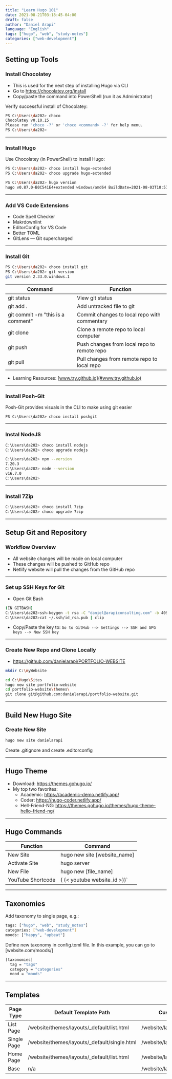 ```yaml
---
title: "Learn Hugo 101"
date: 2021-08-21T03:18:45-04:00
draft: false
author: "Daniel Arapi"
language: "English"
tags: ["hugo", "web", "study-notes"]
categories: ["web-development"]
---
```


## Setting up Tools

### Install Chocolatey

- This is used for the next step of installing Hugo via CLI
- Go to https://chocolatey.org/install
- Copy/paste the command into PowerShell (run it as Administrator)

Verify successful install of Chocolatey:

```.sh
PS C:\Users\da202> choco
Chocolatey v0.10.15
Please run 'choco -?' or 'choco <command> -?' for help menu.
PS C:\Users\da202>
```

---

### Install Hugo

Use Chocolatey (in PowerShell) to install Hugo:

```.sh
PS C:\Users\da202> choco install hugo-extended
PS C:\Users\da202> choco upgrade hugo-extended

PS C:\Users\da202> hugo version
hugo v0.87.0-B0C541E4+extended windows/amd64 BuildDate=2021-08-03T10:57:28Z VendorInfo=gohugoio
```

---

### Add VS Code Extensions

- Code Spell Checker
- Makrdownlint
- EditorConfig for VS Code
- Better TOML
- GitLens — Git supercharged

---

### Install Git

```.sh
PS C:\Users\da202> choco install git
PS C:\Users\da202> git version
git version 2.33.0.windows.1
```

 **Command**                        | **Function**
------------------------------------|-----------------------------------------------
 git status                         | View git status
 git add \.                         | Add untracked file to git
 git commit \-m "this is a comment" | Commit changes to local repo with  commentary
 git clone                          | Clone a remote repo to local computer
 git push                           | Push changes from local repo to remote repo
 git pull                           | Pull changes from remote repo to local repo

- Learning Resources: [www.try.github.io](#www.try.github.io)

---

### Install Posh-Git

Posh-Git provides visuals in the CLI to make using git easier

```
PS C:\Users\da202> choco install poshgit
```

---

### Instal NodeJS

```.sh
C:\Users\da202> choco install nodejs
C:\Users\da202> choco upgrade nodejs

C:\Users\da202> npm --version
7.20.3
C:\Users\da202> node --version
v16.7.0
C:\Users\da202>
```

---

### Install 7Zip

```.sh
C:\Users\da202> choco install 7zip
C:\Users\da202> choco upgrade 7zip
```

---

## Setup Git and Repository

### Workflow Overview

- All website changes will be made on local computer
- These changes will be pushed to GitHub repo
- Netlify website will pull the changes from the GitHub repo

---

### Set up SSH Keys for Git

- Open Git Bash

```.sh
(IN GITBASH)
C:\Users\da202>ssh-keygen -t rsa -C "daniel@arapiconsulting.com" -b 4096
C:\Users\da202>cat ~/.ssh/id_rsa.pub | clip
```

- Copy/Paste the key to:
`Go to GitHub --> Settings --> SSH and GPG keys --> New SSH key`

---

### Create New Repo and Clone Locally

- https://github.com/danielarapi/PORTFOLIO-WEBSITE

```.sh
mkdir C:\myWebsite

cd C:\Hugo\Sites
hugo new site portfolio-website
cd portfolio-website\themes\
git clone git@github.com:danielarapi/portfolio-website.git
```

---

## Build New Hugo Site

### Create New Site

```.sh
hugo new site danielarapi
```

Create .gitignore and create .editorconfig

---

## Hugo Theme

- Download: https://themes.gohugo.io/
- My top two favorites:
  - Academic: https://academic-demo.netlify.app/
  - Coder: https://hugo-coder.netlify.app/
  - Hell-Friend-NG: https://themes.gohugo.io/themes/hugo-theme-hello-friend-ng/

---

## Hugo Commands

 **Function**      | **Command**
-------------------|------------------------------------
 New Site          | hugo new site \[website\_name\]
 Activate Site     | hugo server
 New File          | hugo new \[file\_name\]
 YouTube Shortcode | \{ \{< youtube website\_id >\}\}\`

---

## Taxonomies

Add taxonomy to single page, e.g.:

```.sh
tags: ["hugo", "web", "study_notes"]
categories: ["web-development"]
moods: ["happy", "upbeat"]
```

Define new taxonomy in config.toml file.
In this example, you can go to [website.com/moods/]

```.sh
[taxonomies]
  tag = "tags"
  category = "categories"
  mood = "moods"
```

---

## Templates

 **Page Type** | **Default Template Path**                      | **Custom Template Path**
---------------|------------------------------------------------|-----------------------------------------
 List Page     | /website/themes/layouts/\_default/list\.html   | /website/layouts/\_default/list\.html
 Single Page    | /website/themes/layouts/\_default/single\.html | /website/layouts/\_default/single\.html
 Home Page     | /website/themes/layouts/\_default/list\.html   | /website/layouts/\_default/index\.html
 Base          | n/a                                            | /website/layouts/\_default/baseof\.html

